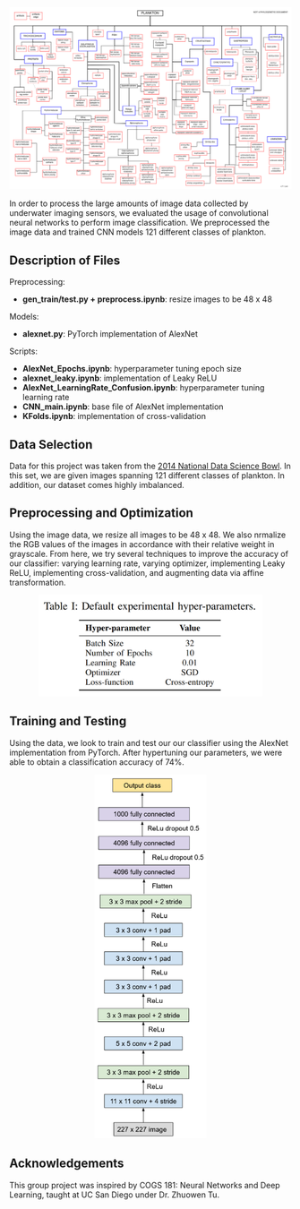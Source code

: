 <p align="center">
<img src="assets/featured.png" alt="Plankton classes" width="600"/>
</p>

In order to process the large amounts of image data collected by underwater imaging sensors, we evaluated the usage of convolutional neural networks to perform image classification. We preprocessed the image data and trained CNN models 121 different classes of plankton. 

## Description of Files

Preprocessing:
- **gen_train/test.py + preprocess.ipynb**: resize images to be 48 x 48

Models: 
- **alexnet.py**: PyTorch implementation of AlexNet

Scripts: 
- **AlexNet_Epochs.ipynb**: hyperparameter tuning epoch size
- **alexnet_leaky.ipynb**: implementation of Leaky ReLU
- **AlexNet_LearningRate_Confusion.ipynb**: hyperparameter tuning learning rate
- **CNN_main.ipynb**: base file of AlexNet implementation
- **KFolds.ipynb**: implementation of cross-validation

## Data Selection 

Data for this project was taken from the [2014 National Data Science Bowl](https://www.kaggle.com/c/datasciencebowl). In this set, we are given images spanning 121 different classes of plankton. In addition, our dataset comes highly imbalanced. 

## Preprocessing and Optimization

Using the image data, we resize all images to be 48 x 48. We also nrmalize the RGB values of the images in accordance with their relative weight in grayscale. From here, we try several techniques to improve the accuracy of our classifier: varying learning rate, varying optimizer, implementing Leaky ReLU, implementing cross-validation, and augmenting data via affine transformation.

<p align="center">
<img src="assets/parameters.png" alt="Default parameters used" width="400"/>
</p>

## Training and Testing

Using the data, we look to train and test our our classifier using the AlexNet implementation from PyTorch. After hypertuning our parameters, we were able to obtain a classification accuracy of 74%.

<p align="center">
<img src="assets/AlexNet.png" alt="AlexNet architecture" width="200"/>
</p>

## Acknowledgements

This group project was inspired by COGS 181: Neural Networks and Deep Learning, taught at UC San Diego under Dr. Zhuowen Tu.
